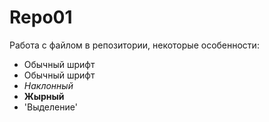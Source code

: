 # Repo01
Работа с файлом в репозитории, некоторые особенности:
 - Обычный шрифт
 - Обычный шрифт
 - *Наклонный*
 - **Жырный**
 - 'Выделение'

